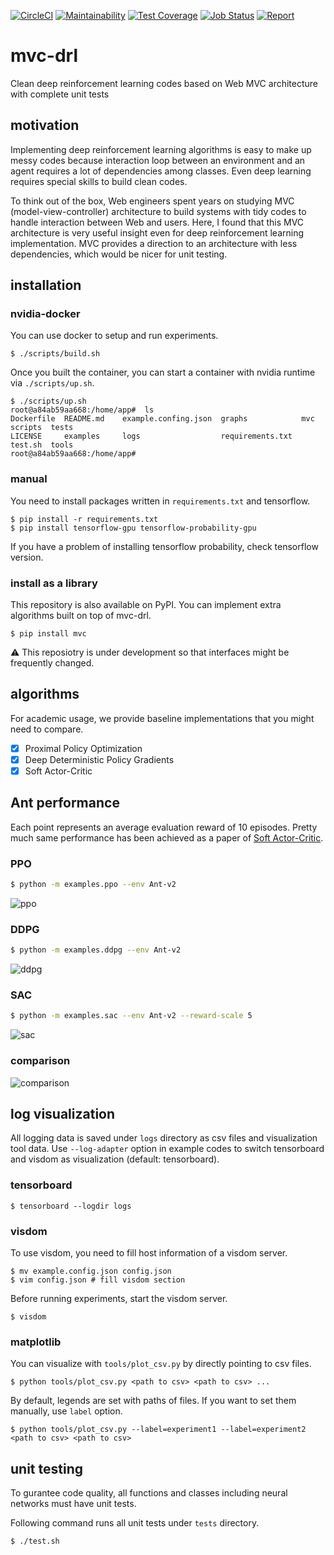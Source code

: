 [![CircleCI](https://circleci.com/gh/takuseno/mvc-drl.svg?style=svg&circle-token=a53a3796ed3591f9f3bd411807367df4a23483c0)](https://circleci.com/gh/takuseno/mvc-drl)
[![Maintainability](https://api.codeclimate.com/v1/badges/509948ab7059db56aacd/maintainability)](https://codeclimate.com/github/takuseno/mvc-drl/maintainability)
[![Test Coverage](https://api.codeclimate.com/v1/badges/509948ab7059db56aacd/test_coverage)](https://codeclimate.com/github/takuseno/mvc-drl/test_coverage)
[![Job Status](https://inspecode.rocro.com/badges/github.com/takuseno/mvc-drl/status?token=CCr2Hv5DZj1j9jMjT0RZy2VnL24IvObufIUMR9NJtl8)](https://inspecode.rocro.com/jobs/github.com/takuseno/mvc-drl/latest?completed=true)
[![Report](https://inspecode.rocro.com/badges/github.com/takuseno/mvc-drl/report?token=CCr2Hv5DZj1j9jMjT0RZy2VnL24IvObufIUMR9NJtl8&branch=master)](https://inspecode.rocro.com/reports/github.com/takuseno/mvc-drl/branch/master/summary)

# mvc-drl
Clean deep reinforcement learning codes based on Web MVC architecture with complete unit tests

## motivation
Implementing deep reinforcement learning algorithms is easy to make up messy codes because interaction loop between an environment and an agent requires a lot of dependencies among classes.
Even deep learning requires special skills to build clean codes.

To think out of the box, Web engineers spent years on studying MVC (model-view-controller) architecture to build systems with tidy codes to handle interaction between Web and users.
Here, I found that this MVC architecture is very useful insight even for deep reinforcement learning implementation.
MVC provides a direction to an architecture with less dependencies, which would be nicer for unit testing.

## installation
### nvidia-docker
You can use docker to setup and run experiments.
```
$ ./scripts/build.sh
```

Once you built the container, you can start a container with nvidia runtime via `./scripts/up.sh`.
```
$ ./scripts/up.sh
root@a84ab59aa668:/home/app#  ls
Dockerfile  README.md    example.confing.json  graphs            mvc      scripts  tests
LICENSE     examples     logs                  requirements.txt  test.sh  tools
root@a84ab59aa668:/home/app#
```

### manual
You need to install packages written in `requirements.txt` and tensorflow.
```
$ pip install -r requirements.txt
$ pip install tensorflow-gpu tensorflow-probability-gpu
```
If you have a problem of installing tensorflow probability, check tensorflow version.


### install as a library
This repository is also available on PyPI.
You can implement extra algorithms built on top of mvc-drl.
```
$ pip install mvc
```
:warning: This reposiotry is under development so that interfaces might be frequently changed.


## algorithms
For academic usage, we provide baseline implementations that you might need to compare.

- [x] Proximal Policy Optimization
- [x] Deep Deterministic Policy Gradients
- [x] Soft Actor-Critic

## Ant performance
Each point represents an average evaluation reward of 10 episodes.
Pretty much same performance has been achieved as a paper of [Soft Actor-Critic](https://arxiv.org/abs/1801.01290).

### PPO
```sh
$ python -m examples.ppo --env Ant-v2
```

![ppo](graphs/ppo_ant.png)

### DDPG
```sh
$ python -m examples.ddpg --env Ant-v2
```

![ddpg](graphs/ddpg_ant.png)

### SAC
```sh
$ python -m examples.sac --env Ant-v2 --reward-scale 5
```

![sac](graphs/sac_ant.png)

### comparison
![comparison](graphs/ant_compare.png)

## log visualization
All logging data is saved under `logs` directory as csv files and visualization tool data.
Use `--log-adapter` option in example codes to switch tensorboard and visdom as visualization (default: tensorboard).

### tensorboard
```
$ tensorboard --logdir logs
```

### visdom
To use visdom, you need to fill host information of a visdom server.
```
$ mv example.config.json config.json
$ vim config.json # fill visdom section
```

Before running experiments, start the visdom server.
```
$ visdom
```

### matplotlib
You can visualize with `tools/plot_csv.py` by directly pointing to csv files.
```
$ python tools/plot_csv.py <path to csv> <path to csv> ...
```
By default, legends are set with paths of files.
If you want to set them manually, use `label` option.
```
$ python tools/plot_csv.py --label=experiment1 --label=experiment2 <path to csv> <path to csv>
```

## unit testing
To gurantee code quality, all functions and classes including neural networks must have unit tests.

Following command runs all unit tests under `tests` directory.
```sh
$ ./test.sh
```
